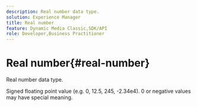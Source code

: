 ```yaml
---
description: Real number data type.
solution: Experience Manager
title: Real number
feature: Dynamic Media Classic,SDK/API
role: Developer,Business Practitioner
---
```


# Real number{#real-number}

Real number data type.

 Signed floating point value (e.g. 0, 12.5, 245, -2.34e4). 0 or negative values may have special meaning. 
